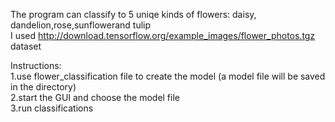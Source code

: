 The program can classify to 5 uniqe kinds of flowers: daisy, dandelion,rose,sunflowerand tulip                                                                               
I used http://download.tensorflow.org/example_images/flower_photos.tgz dataset                                                              

Instructions:                                                                                                                              
1.use flower_classification file to create the model (a model file will be saved in the directory)                                          
2.start the GUI and choose the model file                                                                                                   
3.run classifications
